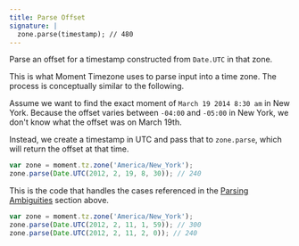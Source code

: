 ```yaml
---
title: Parse Offset
signature: |
  zone.parse(timestamp); // 480
---
```


Parse an offset for a timestamp constructed from `Date.UTC` in that zone.

This is what Moment Timezone uses to parse input into a time zone. The process is
conceptually similar to the following.

Assume we want to find the exact moment of `March 19 2014 8:30 am` in New York.
Because the offset varies between `-04:00` and `-05:00` in New York, we don't know
what the offset was on March 19th.

Instead, we create a timestamp in UTC and pass that to `zone.parse`, which will
return the offset at that time.

```js
var zone = moment.tz.zone('America/New_York');
zone.parse(Date.UTC(2012, 2, 19, 8, 30)); // 240
```

This is the code that handles the cases referenced in the
[Parsing Ambiguities](#/using-timezones/parsing-ambiguous-inputs/) section above.

```js
var zone = moment.tz.zone('America/New_York');
zone.parse(Date.UTC(2012, 2, 11, 1, 59)); // 300
zone.parse(Date.UTC(2012, 2, 11, 2, 0)); // 240
```
